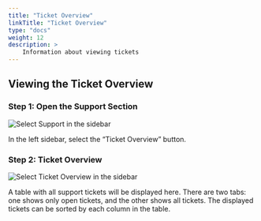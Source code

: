 ```yaml
---
title: "Ticket Overview"
linkTitle: "Ticket Overview"
type: "docs"
weight: 12
description: >
    Information about viewing tickets
---
```


## Viewing the Ticket Overview

### Step 1: Open the Support Section

![Select Support in the sidebar](../img/ticket-modul/ae1.png)

In the left sidebar, select the “Ticket Overview” button.

### Step 2: Ticket Overview

![Select Ticket Overview in the sidebar](../img/ticket-modul/ae2.png)

A table with all support tickets will be displayed here. There are two tabs: one shows only open tickets, and the other shows all tickets. The displayed tickets can be sorted by each column in the table.
